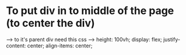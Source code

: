 # To put div in to middle of the page (to center the div)
--> to it's parent div need this css
--> height: 100vh;
    display: flex;
    justify-content: center;
    align-items: center;